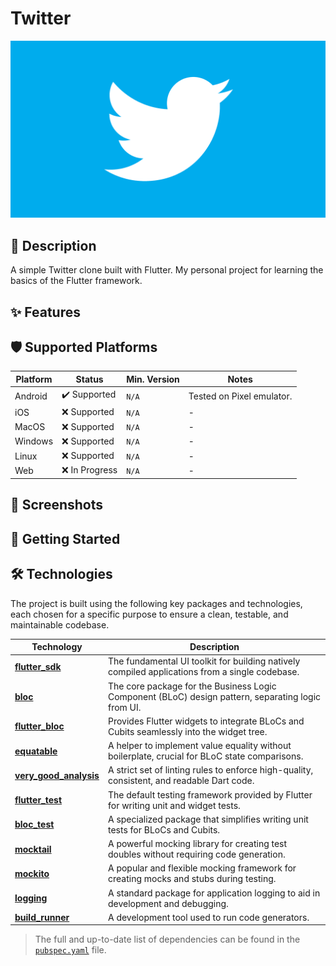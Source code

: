 # Twitter

![twitter](documentation/assets/images/background.png)
## 📝  Description
A simple Twitter clone built with Flutter. My personal project for learning the basics of the Flutter framework.

## ✨ Features

## 🛡️ Supported Platforms

| Platform | Status | Min. Version | Notes |
|---|---|---|---|
| Android | ✔️ Supported | `N/A` | Tested on Pixel emulator. |
| iOS | ❌ Supported | `N/A` |  - |
| MacOS | ❌ Supported | `N/A` |  - |
| Windows | ❌ Supported | `N/A` |  - |
| Linux | ❌ Supported | `N/A` |  - |
| Web | ❌ In Progress | `N/A` | - |

## 📸 Screenshots

## 🚀 Getting Started

## 🛠️ Technologies
The project is built using the following key packages and technologies, each chosen for a specific purpose to ensure a clean, testable, and maintainable codebase.

| Technology | Description |
|---|---|
| [**flutter_sdk**](https://flutter.dev) | The fundamental UI toolkit for building natively compiled applications from a single codebase. |
| [**bloc**](https://pub.dev/packages/bloc) | The core package for the Business Logic Component (BLoC) design pattern, separating logic from UI. |
| [**flutter_bloc**](https://pub.dev/packages/flutter_bloc) | Provides Flutter widgets to integrate BLoCs and Cubits seamlessly into the widget tree. |
| [**equatable**](https://pub.dev/packages/equatable) | A helper to implement value equality without boilerplate, crucial for BLoC state comparisons. |
| [**very_good_analysis**](https://pub.dev/packages/very_good_analysis) | A strict set of linting rules to enforce high-quality, consistent, and readable Dart code. |
| [**flutter_test**](https://api.flutter.dev/flutter/flutter_test/flutter_test-library.html) | The default testing framework provided by Flutter for writing unit and widget tests. |
| [**bloc_test**](https://pub.dev/packages/bloc_test) | A specialized package that simplifies writing unit tests for BLoCs and Cubits. |
| [**mocktail**](https://pub.dev/packages/mocktail) | A powerful mocking library for creating test doubles without requiring code generation. |
| [**mockito**](https://pub.dev/packages/mockito) | A popular and flexible mocking framework for creating mocks and stubs during testing. |
| [**logging**](https://pub.dev/packages/logging) | A standard package for application logging to aid in development and debugging. |
| [**build_runner**](https://pub.dev/packages/build_runner) | A development tool used to run code generators. |

> The full and up-to-date list of dependencies can be found in the [`pubspec.yaml`](./pubspec.yaml) file.

